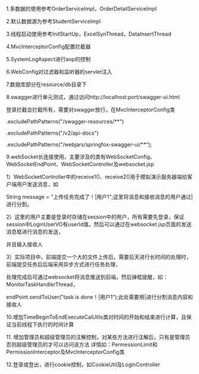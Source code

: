 <p>1.多数据的使用参考OrderServiceImpl，OrderDetailServiceImpl</p>
<p>2.默认数据源为参考StudentServiceImpl</p>
<p>3.线程启动使用参考InitStartUp，ExcelSynThread，DataInsertThread</p>
<p>4.MvcInterceptorConfig配置拦截器</p>
<p>5.SystemLogAspect进行aop的控制</p>
<p>6.WebConfig对过滤器和监听器的servlet注入</p>
<p>7.数据库部分在resource/db目录下</p>
<p>8.swagger进行单元测试，通过访问http://localhost:port/swagger-ui.html</p>
<p>登录拦截会拦截所有，需要对swagger放行，在MvcInterceptorConfig类</p>
<p>.excludePathPatterns("/swagger-resources/**")</p>
<p>.excludePathPatterns("/v2/api-docs")</p>
<p>.excludePathPatterns("/webjars/springfox-swagger-ui/**");</p>
<p>9.webSocket长连接使用，主要涉及的类有WebSocketConfig、WebSocketEndPoint、WebSocketController及websocket.jsp</p>
<p>1）WebSocketController中的receive1()、receive2()用于模拟演示服务器端给客户端用户发送消息，如</p>
<p>String message = "上传任务完成了！|用户1";这里将消息和接收消息的用户通过|进行分割。</p>
<p>2）这里的用户主要是登录时存储在session中的用户，所有需要先登录，保证session中LoginUserVO有userId值。然后可以通过在websocket.jsp页面的发送消息框进行消息的发送，</p>
<p>并且输入接收人</p>
<p>3）实际项目中，前端提交一个大的文件上传后，需要后天进行长时间的处理时，前端提交任务后后端采用异步方式进行任务处理，</p>
<p>处理完成后可通过websocket将消息推送到前端，然后弹框提醒，如：MonitorTaskHandlerThread，</p>
<p>  endPoint.sendToUser("task is done！|用户1");此处需要用|进行分割消息内容和接收人</p>
<p>10.增加TimeBeginToEndExecuteCalUtils类对时间的开始和结束进行计算，且保证当前线程下执行的时间计算</p>
<p>11. 增加管理员和超级管理员的注解控制，对某些方法进行注解后，只有是管理员否则超级管理员的才可以访问该方法
详情如：PermessionLimit和PermissionInterceptor及MvcInterceptorConfig类
<p/>
<p>12.登录或登出，进行cookie控制，如CookieUtil及LoginController<p/>
